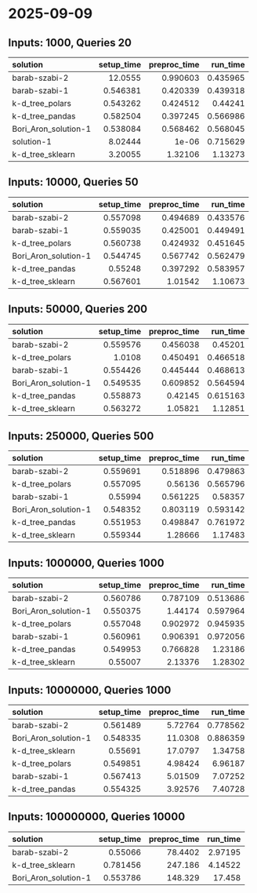 # 2025-09-09

## Inputs: 1000, Queries 20

| solution             |   setup_time |   preproc_time |   run_time |
|:---------------------|-------------:|---------------:|-----------:|
| barab-szabi-2        |    12.0555   |       0.990603 |   0.435965 |
| barab-szabi-1        |     0.546381 |       0.420339 |   0.439318 |
| k-d_tree_polars      |     0.543262 |       0.424512 |   0.44241  |
| k-d_tree_pandas      |     0.582504 |       0.397245 |   0.566986 |
| Bori_Aron_solution-1 |     0.538084 |       0.568462 |   0.568045 |
| solution-1           |     8.02444  |       1e-06    |   0.715629 |
| k-d_tree_sklearn     |     3.20055  |       1.32106  |   1.13273  |

## Inputs: 10000, Queries 50

| solution             |   setup_time |   preproc_time |   run_time |
|:---------------------|-------------:|---------------:|-----------:|
| barab-szabi-2        |     0.557098 |       0.494689 |   0.433576 |
| barab-szabi-1        |     0.559035 |       0.425001 |   0.449491 |
| k-d_tree_polars      |     0.560738 |       0.424932 |   0.451645 |
| Bori_Aron_solution-1 |     0.544745 |       0.567742 |   0.562479 |
| k-d_tree_pandas      |     0.55248  |       0.397292 |   0.583957 |
| k-d_tree_sklearn     |     0.567601 |       1.01542  |   1.10673  |

## Inputs: 50000, Queries 200

| solution             |   setup_time |   preproc_time |   run_time |
|:---------------------|-------------:|---------------:|-----------:|
| barab-szabi-2        |     0.559576 |       0.456038 |   0.45201  |
| k-d_tree_polars      |     1.0108   |       0.450491 |   0.466518 |
| barab-szabi-1        |     0.554426 |       0.445444 |   0.468613 |
| Bori_Aron_solution-1 |     0.549535 |       0.609852 |   0.564594 |
| k-d_tree_pandas      |     0.558873 |       0.42145  |   0.615163 |
| k-d_tree_sklearn     |     0.563272 |       1.05821  |   1.12851  |

## Inputs: 250000, Queries 500

| solution             |   setup_time |   preproc_time |   run_time |
|:---------------------|-------------:|---------------:|-----------:|
| barab-szabi-2        |     0.559691 |       0.518896 |   0.479863 |
| k-d_tree_polars      |     0.557095 |       0.56136  |   0.565796 |
| barab-szabi-1        |     0.55994  |       0.561225 |   0.58357  |
| Bori_Aron_solution-1 |     0.548352 |       0.803119 |   0.593142 |
| k-d_tree_pandas      |     0.551953 |       0.498847 |   0.761972 |
| k-d_tree_sklearn     |     0.559344 |       1.28666  |   1.17483  |

## Inputs: 1000000, Queries 1000

| solution             |   setup_time |   preproc_time |   run_time |
|:---------------------|-------------:|---------------:|-----------:|
| barab-szabi-2        |     0.560786 |       0.787109 |   0.513686 |
| Bori_Aron_solution-1 |     0.550375 |       1.44174  |   0.597964 |
| k-d_tree_polars      |     0.557048 |       0.902972 |   0.945935 |
| barab-szabi-1        |     0.560961 |       0.906391 |   0.972056 |
| k-d_tree_pandas      |     0.549953 |       0.766828 |   1.23186  |
| k-d_tree_sklearn     |     0.55007  |       2.13376  |   1.28302  |

## Inputs: 10000000, Queries 1000

| solution             |   setup_time |   preproc_time |   run_time |
|:---------------------|-------------:|---------------:|-----------:|
| barab-szabi-2        |     0.561489 |        5.72764 |   0.778562 |
| Bori_Aron_solution-1 |     0.548335 |       11.0308  |   0.886359 |
| k-d_tree_sklearn     |     0.55691  |       17.0797  |   1.34758  |
| k-d_tree_polars      |     0.549851 |        4.98424 |   6.96187  |
| barab-szabi-1        |     0.567413 |        5.01509 |   7.07252  |
| k-d_tree_pandas      |     0.554325 |        3.92576 |   7.40728  |

## Inputs: 100000000, Queries 10000

| solution             |   setup_time |   preproc_time |   run_time |
|:---------------------|-------------:|---------------:|-----------:|
| barab-szabi-2        |     0.55066  |        78.4402 |    2.97195 |
| k-d_tree_sklearn     |     0.781456 |       247.186  |    4.14522 |
| Bori_Aron_solution-1 |     0.553786 |       148.329  |   17.458   |